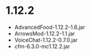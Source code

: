 # 1.12.2

* AdvancedFood-1.12.2-1.6.jar
* ArrowsMod-1.12.2-1.1.jar
* VoiceChat-1.12.2-0.7.0.jar
* cfm-6.3.0-mc1.12.2.jar